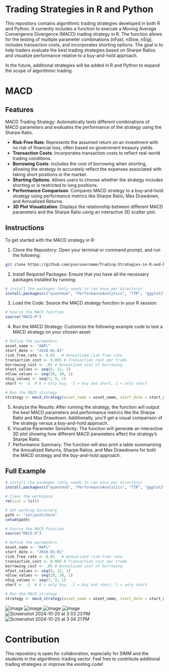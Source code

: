 # Trading Strategies in R and Python
This repository contains algorithmic trading strategies developed in both R and Python. It currently includes a function to execute a Moving Average Convergence Divergence (MACD) trading strategy in R. The function allows for the testing of multiple parameter combinations (nFast, nSlow, nSig), includes transaction costs, and incorporates shorting options. The goal is to help traders evaluate the best trading strategies based on Sharpe Ratios and visualize performance relative to a buy-and-hold approach.

In the future, additional strategies will be added in R and Python to expand the scope of algorithmic trading.

# MACD
## Features
MACD Trading Strategy: Automatically tests different combinations of MACD parameters and evaluates the performance of the strategy using the Sharpe Ratio.
- **Risk-Free Rate**: Represents the assumed return on an investment with no risk of financial loss, often based on government treasury yields.
- **Transaction Costs**: Incorporates transaction costs to reflect real-world trading conditions.
- **Borrowing Costs**: Includes the cost of borrowing when shorting, allowing the strategy to accurately reflect the expenses associated with taking short positions in the market.
- **Shorting Options**: Allows users to choose whether the strategy includes shorting or is restricted to long positions.
- **Performance Comparison**: Compares MACD strategy to a buy-and-hold strategy using performance metrics like Sharpe Ratio, Max Drawdown, and Annualized Returns.
- **3D Plot Visualization**: Displays the relationship between different MACD parameters and the Sharpe Ratio using an interactive 3D scatter plot.

## Instructions
To get started with the MACD strategy in R:

1. Clone the Repository:
Open your terminal or command prompt, and run the following:
```bash
git clone https://github.com/yourusername/Trading-Strategies-in-R-and-Python.git
```
2. Install Required Packages: Ensure that you have all the necessary packages installed by running:
```r
# install the packages (only needs to ran once per directory)
install.packages(c("quantmod", "PerformanceAnalytics", "TTR", "ggplot2", "parallel", "plotly","zoo","reshape2"))
```
3. Load the Code: Source the MACD strategy function in your R session:
```r
# Source the MACD function
source("MACD.R")
```
4. Run the MACD Strategy: Customize the following example code to test a MACD strategy on your chosen asset:
```r
# Define the parameters
asset_name <- "AAPL"
start_date <- "2018-01-01"
risk_free_rate <- 0.03   # Annualized risk-free rate
transaction_cost <- 0.005 # Transaction cost per trade
borrowing_cost <- .05 # Annualized cost of borrowing
nFast_values <- seq(8, 12, 1)
nSlow_values <- seq(20, 30, 1)
nSig_values <- seq(7, 9, 1)
short <- -1  # 0 = only buy, -1 = buy and short, 1 = only short

# Run the MACD strategy
strategy <- macd_strategy(asset_name = asset_name, start_date = start_date, risk_free_rate = risk_free_rate, transaction_cost = transaction_cost, borrowinf_cost <- borrowing_cost, nFast_values = nFast_values, nSlow_values = nSlow_values, nSig_values = nSig_values, short = short)
```
5. Analyze the Results: After running the strategy, the function will output the best MACD parameters and performance metrics like the Sharpe Ratio and Max Drawdown. Additionally, you'll get a visual comparison of the strategy versus a buy-and-hold approach.
6. Visualize Parameter Sensitivity: The function will generate an interactive 3D plot showing how different MACD parameters affect the strategy’s Sharpe Ratio.
7. Performance Summary: The function will also print a table summarizing the Annualized Returns, Sharpe Ratios, and Max Drawdowns for both the MACD strategy and the buy-and-hold approach.

## Full Example
```r
# install the packages (only needs to ran once per directory)
install.packages(c("quantmod", "PerformanceAnalytics", "TTR", "ggplot2", "parallel", "plotly"))

# Clear the workspace
rm(list = ls())

# Set working directory
path <- "set/path/here"
setwd(path)

# Source the MACD function
source("MACD.R")

# Define the parameters
asset_name <- "AAPL"
start_date <- "2018-01-01"
risk_free_rate <- 0.03   # Annualized risk-free rate
transaction_cost <- 0.005 # Transaction cost per trade
borrowing_cost <- .05 # Annualized cost of borrowing
nFast_values <- seq(8, 12, 1)
nSlow_values <- seq(20, 30, 1)
nSig_values <- seq(7, 9, 1)
short <- -1  # 0 = only buy, -1 = buy and short, 1 = only short

# Run the MACD strategy
strategy <- macd_strategy(asset_name = asset_name, start_date = start_date, risk_free_rate = risk_free_rate, transaction_cost = transaction_cost, borrowinf_cost <- borrowing_cost, nFast_values = nFast_values, nSlow_values = nSlow_values, nSig_values = nSig_values, short = short)
```
![image](https://github.com/user-attachments/assets/95479c7f-02d8-48f8-84be-f08b651da916)
![image](https://github.com/user-attachments/assets/b860825b-70d2-48a0-b4d3-769943aec469)
![image](https://github.com/user-attachments/assets/a369da91-bacc-499e-8711-8936277555b3)
![image](https://github.com/user-attachments/assets/b928668a-997d-4ea6-a28c-aec464ed64fd)
![Screenshot 2024-10-20 at 3 03 23 PM](https://github.com/user-attachments/assets/867aaeaa-7de1-4a6b-ac07-bee87effd519)
![Screenshot 2024-10-20 at 3 04 21 PM](https://github.com/user-attachments/assets/bf22e1bf-3318-492e-be1e-d1ac344087f1)

# Contribution

This repository is open for collaboration, especially for SIMM and the students in the algorithmic trading sector. Feel free to contribute additional trading strategies or improve the existing code!
